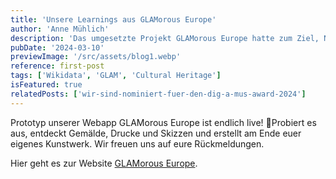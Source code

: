 ```yaml
---
title: 'Unsere Learnings aus GLAMorous Europe'
author: 'Anne Mühlich'
description: 'Das umgesetzte Projekt GLAMorous Europe hatte zum Ziel, Nutzer:innen und digitale Sammlungen von europäischen GLAM-Institutionen (Galleries, Libraries, Archives & Museums) auf künstlerisch-kreative Weise zusammenzubringen und damit einen niedrigschwelligen Einstieg in offen lizenzierte digitalisierte Sammlungen (mehrheitlich Public Domain, d.h. gemeinfrei) zu bieten …'
pubDate: '2024-03-10'
previewImage: '/src/assets/blog1.webp'
reference: first-post
tags: ['Wikidata', 'GLAM', 'Cultural Heritage']
isFeatured: true
relatedPosts: ['wir-sind-nominiert-fuer-den-dig-a-mus-award-2024']
---
```


Prototyp unserer Webapp GLAMorous Europe ist endlich live! 🎉Probiert es aus, entdeckt Gemälde, Drucke und Skizzen und erstellt am Ende euer eigenes Kunstwerk. Wir freuen uns auf eure Rückmeldungen.

Hier geht es zur Website [GLAMorous Europe](https://www.glam-europe.de/).
